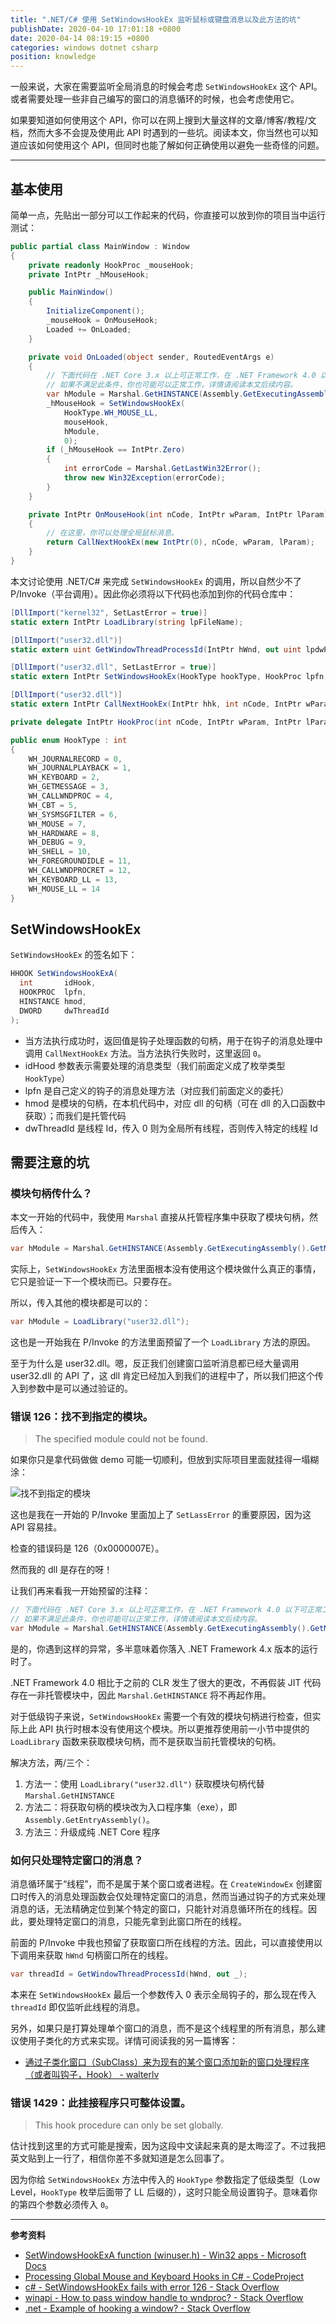 ```yaml
---
title: ".NET/C# 使用 SetWindowsHookEx 监听鼠标或键盘消息以及此方法的坑"
publishDate: 2020-04-10 17:01:18 +0800
date: 2020-04-14 08:19:15 +0800
categories: windows dotnet csharp
position: knowledge
---
```


一般来说，大家在需要监听全局消息的时候会考虑 `SetWindowsHookEx` 这个 API。或者需要处理一些非自己编写的窗口的消息循环的时候，也会考虑使用它。

如果要知道如何使用这个 API，你可以在网上搜到大量这样的文章/博客/教程/文档，然而大多不会提及使用此 API 时遇到的一些坑。阅读本文，你当然也可以知道应该如何使用这个 API，但同时也能了解如何正确使用以避免一些奇怪的问题。

---

<div id="toc"></div>

## 基本使用

简单一点，先贴出一部分可以工作起来的代码，你直接可以放到你的项目当中运行测试：

```csharp
public partial class MainWindow : Window
{
    private readonly HookProc _mouseHook;
    private IntPtr _hMouseHook;

    public MainWindow()
    {
        InitializeComponent();
        _mouseHook = OnMouseHook;
        Loaded += OnLoaded;
    }

    private void OnLoaded(object sender, RoutedEventArgs e)
    {
        // 下面代码在 .NET Core 3.x 以上可正常工作，在 .NET Framework 4.0 以下可正常工作。
        // 如果不满足此条件，你也可能可以正常工作，详情请阅读本文后续内容。
        var hModule = Marshal.GetHINSTANCE(Assembly.GetExecutingAssembly().GetModules()[0]);
        _hMouseHook = SetWindowsHookEx(
            HookType.WH_MOUSE_LL,
            mouseHook,
            hModule,
            0);
        if (_hMouseHook == IntPtr.Zero)
        {
            int errorCode = Marshal.GetLastWin32Error();
            throw new Win32Exception(errorCode);
        }
    }

    private IntPtr OnMouseHook(int nCode, IntPtr wParam, IntPtr lParam)
    {
        // 在这里，你可以处理全局鼠标消息。
        return CallNextHookEx(new IntPtr(0), nCode, wParam, lParam);
    }
}
```

本文讨论使用 .NET/C# 来完成 `SetWindowsHookEx` 的调用，所以自然少不了 P/Invoke（平台调用）。因此你必须将以下代码也添加到你的代码仓库中：

```csharp
[DllImport("kernel32", SetLastError = true)]
static extern IntPtr LoadLibrary(string lpFileName);

[DllImport("user32.dll")]
static extern uint GetWindowThreadProcessId(IntPtr hWnd, out uint lpdwProcessId);

[DllImport("user32.dll", SetLastError = true)]
static extern IntPtr SetWindowsHookEx(HookType hookType, HookProc lpfn, IntPtr hMod, uint dwThreadId);

[DllImport("user32.dll")]
static extern IntPtr CallNextHookEx(IntPtr hhk, int nCode, IntPtr wParam, IntPtr lParam);

private delegate IntPtr HookProc(int nCode, IntPtr wParam, IntPtr lParam);

public enum HookType : int
{
    WH_JOURNALRECORD = 0,
    WH_JOURNALPLAYBACK = 1,
    WH_KEYBOARD = 2,
    WH_GETMESSAGE = 3,
    WH_CALLWNDPROC = 4,
    WH_CBT = 5,
    WH_SYSMSGFILTER = 6,
    WH_MOUSE = 7,
    WH_HARDWARE = 8,
    WH_DEBUG = 9,
    WH_SHELL = 10,
    WH_FOREGROUNDIDLE = 11,
    WH_CALLWNDPROCRET = 12,
    WH_KEYBOARD_LL = 13,
    WH_MOUSE_LL = 14
}
```

## SetWindowsHookEx

`SetWindowsHookEx` 的签名如下：

```csharp
HHOOK SetWindowsHookExA(
  int       idHook,
  HOOKPROC  lpfn,
  HINSTANCE hmod,
  DWORD     dwThreadId
);
```

- 当方法执行成功时，返回值是钩子处理函数的句柄，用于在钩子的消息处理中调用 `CallNextHookEx` 方法。当方法执行失败时，这里返回 `0`。
- idHood 参数表示需要处理的消息类型（我们前面定义成了枚举类型 `HookType`）
- lpfn 是自己定义的钩子的消息处理方法（对应我们前面定义的委托）
- hmod 是模块的句柄，在本机代码中，对应 dll 的句柄（可在 dll 的入口函数中获取）；而我们是托管代码
- dwThreadId 是线程 Id，传入 0 则为全局所有线程，否则传入特定的线程 Id

## 需要注意的坑

### 模块句柄传什么？

本文一开始的代码中，我使用 `Marshal` 直接从托管程序集中获取了模块句柄，然后传入：

```csharp
var hModule = Marshal.GetHINSTANCE(Assembly.GetExecutingAssembly().GetModules()[0]);
```

实际上，`SetWindowsHookEx` 方法里面根本没有使用这个模块做什么真正的事情，它只是验证一下一个模块而已。只要存在。

所以，传入其他的模块都是可以的：

```csharp
var hModule = LoadLibrary("user32.dll");
```

这也是一开始我在 P/Invoke 的方法里面预留了一个 `LoadLibrary` 方法的原因。

至于为什么是 user32.dll。嗯，反正我们创建窗口监听消息都已经大量调用 user32.dll 的 API 了，这 dll 肯定已经加入到我们的进程中了，所以我们把这个传入到参数中是可以通过验证的。

### 错误 126：找不到指定的模块。

> The specified module could not be found.

如果你只是拿代码做做 demo 可能一切顺利，但放到实际项目里面就挂得一塌糊涂：

![找不到指定的模块](/static/posts/2020-04-10-15-46-43.png)

这也是我在一开始的 P/Invoke 里面加上了 `SetLassError` 的重要原因，因为这 API 容易挂。

检查的错误码是 126（0x0000007E）。

然而我的 dll 是存在的呀！

让我们再来看我一开始预留的注释：

```csharp
// 下面代码在 .NET Core 3.x 以上可正常工作，在 .NET Framework 4.0 以下可正常工作。
// 如果不满足此条件，你也可能可以正常工作，详情请阅读本文后续内容。
var hModule = Marshal.GetHINSTANCE(Assembly.GetExecutingAssembly().GetModules()[0]);
```

是的，你遇到这样的异常，多半意味着你落入 .NET Framework 4.x 版本的运行时了。

.NET Framework 4.0 相比于之前的 CLR 发生了很大的更改，不再假装 JIT 代码存在一非托管模块中，因此 `Marshal.GetHINSTANCE` 将不再起作用。

对于低级钩子来说，`SetWindowsHookEx` 需要一个有效的模块句柄进行检查，但实际上此 API 执行时根本没有使用这个模块。所以更推荐使用前一小节中提供的 `LoadLibrary` 函数来获取模块句柄，而不是获取当前托管模块的句柄。

解决方法，两/三个：

1. 方法一：使用 `LoadLibrary("user32.dll")` 获取模块句柄代替 `Marshal.GetHINSTANCE`
2. 方法二：将获取句柄的模块改为入口程序集（exe），即 `Assembly.GetEntryAssembly()`。
3. 方法三：升级成纯 .NET Core 程序

### 如何只处理特定窗口的消息？

消息循环属于“线程”，而不是属于某个窗口或者进程。在 `CreateWindowEx` 创建窗口时传入的消息处理函数会仅处理特定窗口的消息，然而当通过钩子的方式来处理消息的话，无法精确定位到某个特定的窗口，只能针对消息循环所在的线程。因此，要处理特定窗口的消息，只能先拿到此窗口所在的线程。

前面的 P/Invoke 中我也预留了获取窗口所在线程的方法。因此，可以直接使用以下调用来获取 `hWnd` 句柄窗口所在的线程。

```csharp
var threadId = GetWindowThreadProcessId(hWnd, out _);
```

本来在 `SetWindowsHookEx` 最后一个参数传入 0 表示全局钩子的，那么现在传入 `threadId` 即仅监听此线程的消息。

另外，如果只是打算处理单个窗口的消息，而不是这个线程里的所有消息，那么建议使用子类化的方式来实现。详情可阅读我的另一篇博客：

- [通过子类化窗口（SubClass）来为现有的某个窗口添加新的窗口处理程序（或者叫钩子，Hook） - walterlv](/post/hook-a-window-by-sub-classing-it.html)

### 错误 1429：此挂接程序只可整体设置。

> This hook procedure can only be set globally.

估计找到这里的方式可能是搜索，因为这段中文读起来真的是太晦涩了。不过我把英文贴到上一行了，相信你差不多就知道是怎么回事了。

因为你给 `SetWindowsHookEx` 方法中传入的 `HookType` 参数指定了低级类型（Low Level，`HookType` 枚举后面带了 LL 后缀的），这时只能全局设置钩子。意味着你的第四个参数必须传入 `0`。

---

**参考资料**

- [SetWindowsHookExA function (winuser.h) - Win32 apps - Microsoft Docs](https://docs.microsoft.com/zh-cn/windows/win32/api/winuser/nf-winuser-setwindowshookexa)
- [Processing Global Mouse and Keyboard Hooks in C# - CodeProject](https://www.codeproject.com/Articles/7294/Processing-Global-Mouse-and-Keyboard-Hooks-in-C)
- [c# - SetWindowsHookEx fails with error 126 - Stack Overflow](https://stackoverflow.com/questions/17897646/setwindowshookex-fails-with-error-126)
- [winapi - How to pass window handle to wndproc? - Stack Overflow](https://stackoverflow.com/questions/9971175/how-to-pass-window-handle-to-wndproc)
- [.net - Example of hooking a window? - Stack Overflow](https://stackoverflow.com/questions/6872044/example-of-hooking-a-window)

